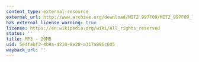 ```yaml
---
content_type: external-resource
external_url: http://www.archive.org/download/MIT2.997F09/MIT2_997F09_lec06.mp3
has_external_license_warning: true
license: https://en.wikipedia.org/wiki/All_rights_reserved
status: ''
title: MP3 - 20MB
uid: 5e4fabf3-4b9a-4210-8e28-a317a896c605
wayback_url: ''
---
```

